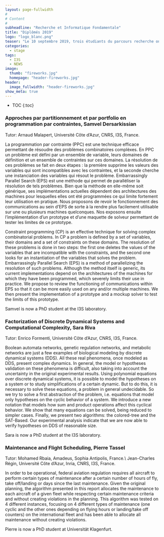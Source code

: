 ```yaml
---
layout: page-fullwidth
#
# Content
#
subheadline: "Recherche et Informatique Fondamentale"
title: "Diplômés 2019"
logo: "logo_blanc.png"
teaser: "Le 10 septembre 2019, trois étudiants du parcours recherche ont soutenu leur mémoire de fin d'études. Félicitations à eux !"
categories:
  - stage
tags:
  - I3S
  - NEWS
image:
  thumb: "fireworks.jpg"
  homepage: "header-fireworks.jpg"
header:
  image_fullwidth: "header-fireworks.jpg"
show_meta: true
---
```

* TOC
{:toc}

### Approches par partitionnement et par portfolio en programmation par contraintes, Samvel Dersarkissian ###
Tutor: Arnaud Malapert, Université Côte d’Azur, CNRS, I3S, France.

La programmation par contrainte (PPC) est une technique efficace permettant de résoudre des problèmes combinatoires complèxes. En PPC un problème est défini par un ensemble de variable, leurs domaines de définition et un ensemble de contraintes sur ces domaines. La résolution de ces problèmes se fait en deux étapes : la première supprime les valeurs des variables qui sont incompatibles avec les contraintes, et la seconde cherche une instanciation des variables qui résout le problème. Embarrassingly Parallel Search (EPS) est une méthode qui permet de paralléliser la résolution de tels problèmes. Bien que la méthode en elle-même soit générique, ses implémentations actuelles dépendent des architectures des machines pour lesquelles elles ont été programmées ce qui limite fortement leur utilisation en pratique. Nous proposons de revoir le fonctionnement des communications au sein d’EPS de sorte à la rendre plus facilement utilisable sur une ou plusieurs machines quelconques. Nos exposons ensuite l’implémentation d’un prototype et d’une maquette de solveur permettant de tester les limites de ce prototype.

Constraint programming (CP) is an effective technique for solving complex combinatorial problems. In CP a problem is defined by a set of variables, their domains and a set of constraints on these domains. The resolution of these problems is done in two steps: the first one deletes the values of the variables that are incompatible with the constraints, and the second one looks for an instantiation of the variables that solves the problem. Embarrassingly Parallel Search (EPS) is a method of parallelizing the resolution of such problems. Although the method itself is generic, its current implementations depend on the architectures of the machines for which they have been programmed, which severely limits their use in practice. We propose to review the functioning of communications within EPS so that it can be more easily used on any and/or multiple machines. We then present the implementation of a prototype and a mockup solver to test the limits of this prototype.

Samvel is now a PhD student at the I3S laboratory.

### Factorization of Discrete Dynamical Systems and Computational Complexity, Sara Riva ###
Tutor: Enrico Formenti, Université Côte d’Azur, CNRS, I3S, France.

Boolean automata networks, genetic regulation networks, and metabolic networks are just a few examples of biological modeling by discrete dynamical systems (DDS). All these real phenomena, once modeled as DDS, present complex dynamics. In general, the model or hypotheses validation on these phenomena is difficult, also taking into account the uncertainty in the original experimental results. Using polynomial equations over discrete dynamical systems, it is possible to model the hypotheses on a system or to study simplifications of a certain dynamic. But to do this, it is necessary to solve these equations, a problem in general undecidable. So we try to solve a first abstraction of the problem, i.e. equations that model only hypotheses on the cyclic behavior of a system. We introduce a new notation that models how sum and product operations affect this cyclical behavior. We show that many equations can be solved, being reduced to simpler cases. Finally, we present two algorithms: the colored-tree and the SAT-Based. Our experimental analysis indicate that we are now able to verify hypotheses on DDS of reasonable size.

Sara is now a PhD student at the I3S laboratory.

### Maintenance and Flight Scheduling, Pierre Tassel ###
Tutor: Mohamed Rbaia, Amadeus, Sophia Antipolis, France.\\
Jean-Charles Régin, Université Côte d’Azur, Inria, CNRS, I3S, France.

In order to be operational, federal aviation regulation requires all aircraft to perform certain types of maintenance after a certain number of hours of fly, take off/landing or days since the last maintenance.
Given the original planning, the algorithm presented in this report allocates the maintenance to each aircraft of a given fleet while respecting certain maintenance criteria and without creating violations in the planning.
This algorithm was tested on 4 different instances, focusing on 4 different types of maintenance (one cyclic and the other ones depending on flying hours or landing/take off counters) on the international fleet and has been able to allocate all maintenance without creating violations.

Pierre is now a PhD student at Universität Klagenfurt.
